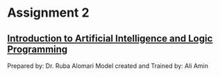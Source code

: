 # Assignment 2

## [Introduction to Artificial Intelligence and Logic Programming](A2-Ali-Amin.ipynb)

Prepared by: Dr. Ruba Alomari
Model created and Trained by: Ali Amin

